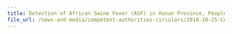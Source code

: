 ```yaml
---
title: Detection of African Swine Fever (ASF) in Hunan Province, People's Republic of China 
file_url: /news-and-media/competent-authorities-circulars/2018-10-25-CA.pdf
---
```


